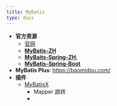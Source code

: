 ```yaml
---
title: MyBatis
type: docs
---
```




- **官方资源**
  - [官网](https://mybatis.org/mybatis-3/)
  - [**MyBatis-ZH**](https://mybatis.org/mybatis-3/zh/index.html)
  - [**MyBaits-Spring-ZH**:](http://mybatis.org/spring/zh/index.html)
  - [**MyBatis-Spring-Boot**](http://mybatis.org/spring-boot-starter/mybatis-spring-boot-autoconfigure/index.html)
- **MyBatis Plus**: https://baomidou.com/
- **插件**
  - [MyBatisX](https://github.com/baomidou/MybatisX)
    - Mapper 跳转
    - 

